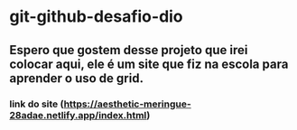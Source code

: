 # git-github-desafio-dio
## Espero que gostem desse projeto que irei colocar aqui, ele é um site que fiz na escola para aprender o uso de grid.
### link do site (https://aesthetic-meringue-28adae.netlify.app/index.html)
